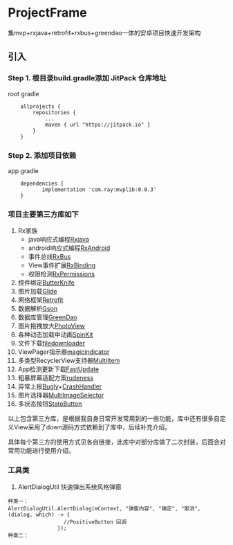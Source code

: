 # ProjectFrame

集mvp+rxjava+retrofit+rxbus+greendao一体的安卓项目快速开发架构

## 引入

### Step 1. 根目录build.gradle添加 JitPack 仓库地址

root gradle

```
    allprojects {
        repositories {
            ...
            maven { url "https://jitpack.io" }
        }
    }
```

### Step 2. 添加项目依赖

app gradle

```
	dependencies {
	       implementation 'com.ray:mvplib:0.0.3'
	}
```

### 项目主要第三方库如下

1. Rx家族
   + java响应式编程[Rxjava ](https://github.com/ReactiveX/RxJava)
   + android响应式编程[RxAndroid](https://github.com/ReactiveX/RxAndroid)
   + 事件总线[RxBus](https://github.com/AndroidKnife/RxBus)
   + View事件扩展[RxBinding ](https://github.com/JakeWharton/RxBinding)
   + 权限检测[RxPermissions](https://github.com/tbruyelle/RxPermissions)
2. 控件绑定[ButterKnife](https://github.com/JakeWharton/butterknife)
3. 图片加载[Glide](https://github.com/bumptech/glide)
4. 网络框架[Retrofit](https://github.com/square/retrofit)
5. 数据解析[Gson](https://github.com/google/gson)
6. 数据库管理[GreenDao](https://github.com/greenrobot/greenDAO)
7. 图片拖拽放大[PhotoView](https://github.com/chrisbanes/PhotoView)
8. 各种动态加载中动画[SpinKit](https://github.com/ybq/Android-SpinKit)
9. 文件下载[filedownloader](https://github.com/lingochamp/FileDownloader)
10. ViewPager指示器[magicindicator](https://github.com/hackware1993/MagicIndicator)
11. 多类型RecyclerView支持器[MultiItem](https://github.com/free46000/MultiItem)
12. App检测更新下载[FastUpdate](https://github.com/Ray512512/FastUpdate)
13. 粗暴屏幕适配方案[rudeness](https://github.com/Firedamp/Rudeness)
14. 异常上报[Bugly](https://bugly.qq.com)+[CrashHandler](https://blog.csdn.net/jyp123123/article/details/62037974)
15. 图片选择器[MultiImageSelector](https://github.com/lovetuzitong/MultiImageSelector)
16. 多状态按钮[StateButton](https://github.com/niniloveyou/StateButton)

以上包含第三方库，是根据我自身日常开发常用到的一些功能，库中还有很多自定义View采用了down源码方式依赖到了库中，后续补充介绍。

具体每个第三方的使用方式见各自链接，此库中对部分库做了二次封装，后面会对常用功能进行使用介绍。

### 工具类

1. AlertDialogUtil 快速弹出系统风格弹窗

~~~
种类一：
AlertDialogUtil.AlertDialog(mContext, "弹窗内容", "确定", "取消", (dialog, which) -> {
                  //PositiveButton 回调
                });
种类二：

~~~




